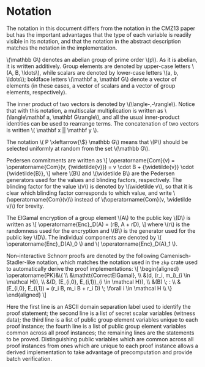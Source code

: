 # Notation

The notation in this document differs from the notation in the CMZ13
paper but has the important advantages that the type of each variable is
readily visible in its notation, and that the notation in the abstract
description matches the notation in the implementation.  

\\(\\mathbb G\\) denotes an abelian group of prime order \\(p\\).  As it
is abelian, it is written additively.  Group elements are denoted by
upper-case letters \\(A, B, \ldots\\), while scalars are denoted by
lower-case letters \\(a, b, \ldots\\); boldface letters \\(\mathbf a,
\mathbf G\\) denote a vector of elements (in these cases, a vector of
scalars and a vector of group elements, respectively).

The inner product of two vectors is denoted by \\(\langle-,-\rangle\\).
Notice that with this notation, a multiscalar multiplication is written
as \\(\langle\mathbf a, \mathbf G\rangle\\), and all the usual
inner-product identities can be used to rearrange terms.  The
concatenation of two vectors is written \\( \mathbf x || \mathbf y \\).

The notation \\( P \xleftarrow{\\$} \\mathbb G\\) means that \\(P\\)
should be selected uniformly at random from the set \\(\mathbb G\\).

Pedersen commitments are written as
\\[
    \operatorname{Com}(v) 
  = \operatorname{Com}(v, {\widetilde{v}})
  = v \cdot B + {\widetilde{v}} \cdot {\widetilde{B}},
\\]
where \\(B\\) and \\(\widetilde B\\) are the Pedersen generators used for the
values and blinding factors, respectively.  The blinding factor for the
value \\(v\\) is denoted by \\(\widetilde v\\), so that it is clear which
blinding factor corresponds to which value, and write
\\(\operatorname{Com}(v)\\) instead of \\(\operatorname{Com}(v,
\widetilde v)\\) for brevity.

The ElGamal encryption of a group element \\(A\\) to the public key \\(D\\)
is written as
\\[
  \operatorname{Enc}\_D(A) = 
  (rB, A + rD),
\\]
where \\(r\\) is the randomness used for the encryption and \\(B\\) is the
generator used for the public key \\(D\\).  The individual components are denoted by
\\(
  \operatorname{Enc}\_D(A)\_0
\\)
and 
\\(
  \operatorname{Enc}\_D(A)\_1
\\).

Non-interactive Schnorr proofs are denoted by the following
Camenisch-Stadler-like notation, which matches the notation used in the `zkp`
crate used to automatically derive the proof implementations:
\\[
\begin{aligned}
\operatorname{PK}&\\{ \\\\
    &\mathtt{CorrectElGamal}, \\\\
    &(d, (r\_i, m\_i)\_{i \in \mathcal H}), \\\\
    &(D, (E\_{i,0}, E\_{i,1})\_{i \in \mathcal H}), \\\\
    &(B) \\; : \\\\
    &(E\_{i,0}, E\_{i,1}) = (r\_i B, m\_i B + r\_i D) \\; \forall i \in \mathcal H \\\\
\\}
\end{aligned}
\\]

Here the first line is an ASCII domain separation label used to identify the
proof statement; the second line is a list of secret scalar variables
(witness data); the third line is a list of public group element variables
unique to each proof instance; the fourth line is a list of public group
element variables common across all proof instances; the remaining lines are
the statements to be proved. Distinguishing public variables which are common
across all proof instances from ones which are unique to each proof instance
allows a derived implementation to take advantage of precomputation and
provide batch verification.